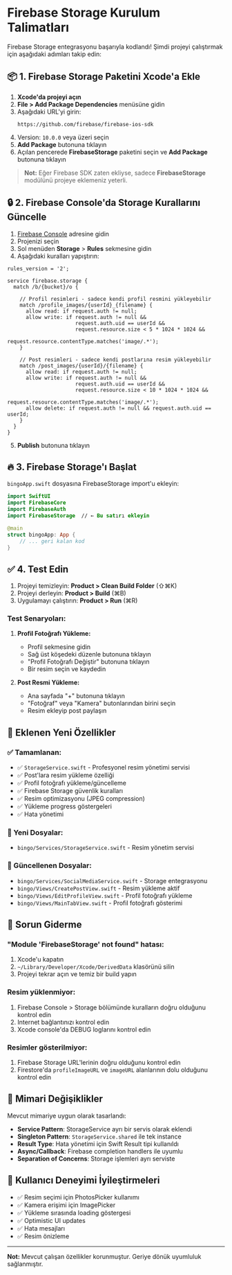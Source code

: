 # Firebase Storage Kurulum Talimatları

Firebase Storage entegrasyonu başarıyla kodlandı! Şimdi projeyi çalıştırmak için aşağıdaki adımları takip edin:

## 📦 1. Firebase Storage Paketini Xcode'a Ekle

1. **Xcode'da projeyi açın**
2. **File > Add Package Dependencies** menüsüne gidin
3. Aşağıdaki URL'yi girin:
   ```
   https://github.com/firebase/firebase-ios-sdk
   ```
4. Version: `10.0.0` veya üzeri seçin
5. **Add Package** butonuna tıklayın
6. Açılan pencerede **FirebaseStorage** paketini seçin ve **Add Package** butonuna tıklayın

> **Not:** Eğer Firebase SDK zaten ekliyse, sadece **FirebaseStorage** modülünü projeye eklemeniz yeterli.

## 🔒 2. Firebase Console'da Storage Kurallarını Güncelle

1. [Firebase Console](https://console.firebase.google.com/) adresine gidin
2. Projenizi seçin
3. Sol menüden **Storage** > **Rules** sekmesine gidin
4. Aşağıdaki kuralları yapıştırın:

```
rules_version = '2';

service firebase.storage {
  match /b/{bucket}/o {
    
    // Profil resimleri - sadece kendi profil resmini yükleyebilir
    match /profile_images/{userId}_{filename} {
      allow read: if request.auth != null;
      allow write: if request.auth != null && 
                      request.auth.uid == userId &&
                      request.resource.size < 5 * 1024 * 1024 && 
                      request.resource.contentType.matches('image/.*');
    }
    
    // Post resimleri - sadece kendi postlarına resim yükleyebilir
    match /post_images/{userId}/{filename} {
      allow read: if request.auth != null;
      allow write: if request.auth != null && 
                      request.auth.uid == userId &&
                      request.resource.size < 10 * 1024 * 1024 && 
                      request.resource.contentType.matches('image/.*');
      allow delete: if request.auth != null && request.auth.uid == userId;
    }
  }
}
```

5. **Publish** butonuna tıklayın

## 🔥 3. Firebase Storage'ı Başlat

`bingoApp.swift` dosyasına FirebaseStorage import'u ekleyin:

```swift
import SwiftUI
import FirebaseCore
import FirebaseAuth
import FirebaseStorage  // ← Bu satırı ekleyin

@main
struct bingoApp: App {
    // ... geri kalan kod
}
```

## ✅ 4. Test Edin

1. Projeyi temizleyin: **Product > Clean Build Folder** (⇧⌘K)
2. Projeyi derleyin: **Product > Build** (⌘B)
3. Uygulamayı çalıştırın: **Product > Run** (⌘R)

### Test Senaryoları:

1. **Profil Fotoğrafı Yükleme:**
   - Profil sekmesine gidin
   - Sağ üst köşedeki düzenle butonuna tıklayın
   - "Profil Fotoğrafı Değiştir" butonuna tıklayın
   - Bir resim seçin ve kaydedin

2. **Post Resmi Yükleme:**
   - Ana sayfada "+" butonuna tıklayın
   - "Fotoğraf" veya "Kamera" butonlarından birini seçin
   - Resim ekleyip post paylaşın

## 🎯 Eklenen Yeni Özellikler

### ✅ Tamamlanan:
- ✅ `StorageService.swift` - Profesyonel resim yönetimi servisi
- ✅ Post'lara resim yükleme özelliği
- ✅ Profil fotoğrafı yükleme/güncelleme
- ✅ Firebase Storage güvenlik kuralları
- ✅ Resim optimizasyonu (JPEG compression)
- ✅ Yükleme progress göstergeleri
- ✅ Hata yönetimi

### 📁 Yeni Dosyalar:
- `bingo/Services/StorageService.swift` - Resim yönetim servisi

### 🔄 Güncellenen Dosyalar:
- `bingo/Services/SocialMediaService.swift` - Storage entegrasyonu
- `bingo/Views/CreatePostView.swift` - Resim yükleme aktif
- `bingo/Views/EditProfileView.swift` - Profil fotoğrafı yükleme
- `bingo/Views/MainTabView.swift` - Profil fotoğrafı gösterimi

## 🐛 Sorun Giderme

### "Module 'FirebaseStorage' not found" hatası:
1. Xcode'u kapatın
2. `~/Library/Developer/Xcode/DerivedData` klasörünü silin
3. Projeyi tekrar açın ve temiz bir build yapın

### Resim yüklenmiyor:
1. Firebase Console > Storage bölümünde kuralların doğru olduğunu kontrol edin
2. Internet bağlantınızı kontrol edin
3. Xcode console'da DEBUG loglarını kontrol edin

### Resimler gösterilmiyor:
1. Firebase Storage URL'lerinin doğru olduğunu kontrol edin
2. Firestore'da `profileImageURL` ve `imageURL` alanlarının dolu olduğunu kontrol edin

## 📱 Mimari Değişiklikler

Mevcut mimariye uygun olarak tasarlandı:

- **Service Pattern**: StorageService ayrı bir servis olarak eklendi
- **Singleton Pattern**: `StorageService.shared` ile tek instance
- **Result Type**: Hata yönetimi için Swift Result tipi kullanıldı
- **Async/Callback**: Firebase completion handlers ile uyumlu
- **Separation of Concerns**: Storage işlemleri ayrı serviste

## 🎨 Kullanıcı Deneyimi İyileştirmeleri

- ✅ Resim seçimi için PhotosPicker kullanımı
- ✅ Kamera erişimi için ImagePicker
- ✅ Yükleme sırasında loading göstergesi
- ✅ Optimistic UI updates
- ✅ Hata mesajları
- ✅ Resim önizleme

---

**Not:** Mevcut çalışan özellikler korunmuştur. Geriye dönük uyumluluk sağlanmıştır.

